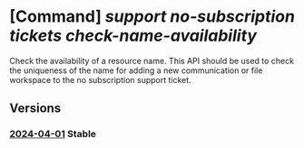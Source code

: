 # [Command] _support no-subscription tickets check-name-availability_

Check the availability of a resource name. This API should be used to check the uniqueness of the name for adding a new communication or file workspace to the no subscription support ticket.

## Versions

### [2024-04-01](/Resources/mgmt-plane/L3Byb3ZpZGVycy9taWNyb3NvZnQuc3VwcG9ydC9zdXBwb3J0dGlja2V0cy97fS9jaGVja25hbWVhdmFpbGFiaWxpdHk=/2024-04-01.xml) **Stable**

<!-- mgmt-plane /providers/microsoft.support/supporttickets/{}/checknameavailability 2024-04-01 -->
